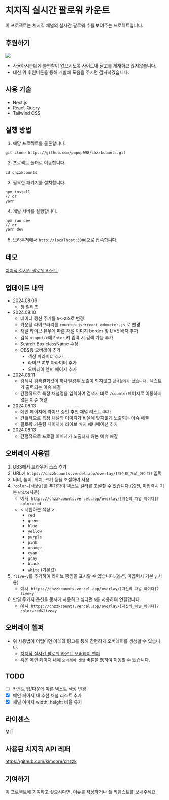 # 치지직 실시간 팔로워 카운트
이 프로젝트는 치지직 채널의 실시간 팔로워 수를 보여주는 프로젝트입니다.

## 후원하기
<a href="https://www.buymeacoffee.com/popop098"><img src="https://img.buymeacoffee.com/button-api/?text=Donation&emoji=❤️&slug=popop098&button_colour=FFDD00&font_colour=000000&font_family=Poppins&outline_colour=000000&coffee_colour=ffffff" /></a>
- 사용하시는데에 불편함이 없으시도록 사이트내 광고를 게재하고 있지않습니다. 
- 대신 위 후원버튼을 통해 개발에 도움을 주시면 감사하겠습니다.
## 사용 기술
- Next.js
- React-Query
- Tailwind CSS

## 실행 방법
1. 해당 프로젝트를 클론합니다.
```
git clone https://github.com/popop098/chzzkcounts.git
```
2. 프로젝트 폴더로 이동합니다.
```
cd chzzkcounts
```
3. 필요한 패키지를 설치합니다.
```
npm install
// or
yarn
```
4. 개발 서버를 실행합니다.
```
npm run dev
// or
yarn dev
```
5. 브라우저에서 `http://localhost:3000`으로 접속합니다.

## 데모
[치지직 실시간 팔로워 카운트](https://chzzkcounts.vercel.app/)

## 업데이트 내역
- 2024.08.09
  - 첫 릴리즈
- 2024.08.10
  - 데이터 갱신 주기를 `5`->`2`초로 변경
  - 카운팅 라이브러리를 `countup.js`->`react-odometer.js` 로 변경
  - 채널 라이브 유무에 따른 채널 이미지 border 및 LIVE 배지 추가
  - 검색 `<input/>`에 `Enter` 키 입력 시 검색 기능 추가
  - Search Box className 수정
  - OBS용 오버레이 추가
    - 색상 파라미터 추가
    - 라이브 여부 파라미터 추가
    - 오버레이 헬퍼 페이지 추가
- 2024.08.11
  - 검색시 검색결과값이 하나일경우 노출이 되지않고 `검색결과가 없습니다.` 텍스트가 출력되는 이슈 해결
  - 간헐적으로 특정 채널명을 입력하여 검색시 바로 `/counter`페이지로 이동하지 않는 이슈 해결
- 2024.08.13
  - 메인 페이지에 라이브 중인 추천 채널 리스트 추가
  - 간헐적으로 특정 채널의 이미지가 비율에 맞지않게 노출되는 이슈 해결
  - 팔로워 카운팅 페이지에 라이브 배지 애니메이션 추가
- 2024.08.13
  - 간헐적으로 프로필 이미지가 노출되지 않는 이슈 해결

## 오버레이 사용법
1. OBS에서 브라우저 소스 추가
2. URL에 `https://chzzkcounts.vercel.app/overlay/[자신의_채널_아이디]` 입력
3. 너비, 높이, 위치, 크기 등을 조절하여 사용
4. `?color=[색상명]`를 추가하여 텍스트 컬러를 조절할 수 있습니다.(옵션, 미입력시 기본 `white`사용)
   - 예시: `https://chzzkcounts.vercel.app/overlay/[자신의_채널_아이디]?color=red`
   - < 지원하는 색상 >
     - `red`
     - `green`
     - `blue`
     - `yellow`
     - `purple`
     - `pink`
     - `orange`
     - `cyan`
     - `gray`
     - `black`
     - `white` (기본값)
5. `?live=y`를 추가하여 라이브 중임을 표시할 수 있습니다.(옵션, 미입력시 기본 `y` 사용)
   - 예시: `https://chzzkcounts.vercel.app/overlay/[자신의_채널_아이디]?live=y`
6. 만일 두가지 옵션을 동시에 사용하고 싶다면 `&`를 사용하여 연결합니다.
   - 예시: `https://chzzkcounts.vercel.app/overlay/[자신의_채널_아이디]?color=red&live=y`
   
## 오버레이 헬퍼
- 위 사용법이 어렵다면 아래의 링크를 통해 간편하게 오버레이를 생성할 수 있습니다.
  - [치지직 실시간 팔로워 카운트 오버레이 헬퍼](https://chzzkcounts.vercel.app/ovlyhelper)
  - 혹은 메인 페이지 내에 `오버레이 생성` 버튼을 통하여 이동할 수 있습니다.


## TODO
- [ ] 카운트 업/다운에 따른 텍스트 색상 변경
- [x] 메인 페이지 내 추천 채널 리스트 추가
- [x] 채널 이미지 width, height 비율 유지

## 라이센스
MIT

## 사용된 치지직 API 레퍼
https://github.com/kimcore/chzzk

## 기여하기
이 프로젝트에 기여하고 싶으시다면, 이슈를 작성하거나 풀 리퀘스트를 보내주세요.
